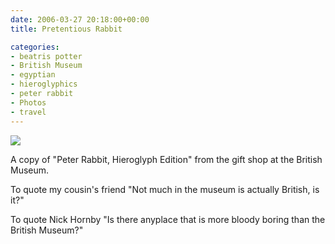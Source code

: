 ```yaml
---
date: 2006-03-27 20:18:00+00:00
title: Pretentious Rabbit

categories:
- beatris potter
- British Museum
- egyptian
- hieroglyphics
- peter rabbit
- Photos
- travel
---
```


[![](http://photos1.blogger.com/blogger/5119/270/320/IMG_3748.jpg)](http://photos1.blogger.com/blogger/5119/270/640/IMG_3748.jpg)


A copy of "Peter Rabbit, Hieroglyph Edition" from the gift shop at the British
Museum.

To quote my cousin's friend "Not much in the museum is actually British, is
it?"

To quote Nick Hornby "Is there anyplace that is more bloody boring than the
British Museum?"
